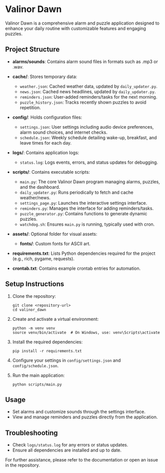 # Valinor Dawn

Valinor Dawn is a comprehensive alarm and puzzle application designed to enhance your daily routine with customizable features and engaging puzzles.

## Project Structure

- **alarms/sounds**: Contains alarm sound files in formats such as .mp3 or .wav.
- **cache/**: Stores temporary data:
  - `weather.json`: Cached weather data, updated by `daily_updater.py`.
  - `news.json`: Cached news headlines, updated by `daily_updater.py`.
  - `reminders.json`: User-added reminders/tasks for the next morning.
  - `puzzle_history.json`: Tracks recently shown puzzles to avoid repetition.
  
- **config/**: Holds configuration files:
  - `settings.json`: User settings including audio device preferences, alarm sound choices, and internet checks.
  - `schedule.json`: Weekly schedule detailing wake-up, breakfast, and leave times for each day.

- **logs/**: Contains application logs:
  - `status.log`: Logs events, errors, and status updates for debugging.

- **scripts/**: Contains executable scripts:
  - `main.py`: The core Valinor Dawn program managing alarms, puzzles, and the dashboard.
  - `daily_updater.py`: Runs periodically to fetch and cache weather/news.
  - `settings_page.py`: Launches the interactive settings interface.
  - `reminders.py`: Manages the interface for adding reminders/tasks.
  - `puzzle_generator.py`: Contains functions to generate dynamic puzzles.
  - `watchdog.sh`: Ensures `main.py` is running, typically used with cron.

- **assets/**: Optional folder for visual assets:
  - **fonts/**: Custom fonts for ASCII art.

- **requirements.txt**: Lists Python dependencies required for the project (e.g., rich, pygame, requests).

- **crontab.txt**: Contains example crontab entries for automation.

## Setup Instructions

1. Clone the repository:
   ```
   git clone <repository-url>
   cd valinor_dawn
   ```

2. Create and activate a virtual environment:
   ```
   python -m venv venv
   source venv/bin/activate  # On Windows, use: venv\Scripts\activate
   ```

3. Install the required dependencies:
   ```
   pip install -r requirements.txt
   ```

4. Configure your settings in `config/settings.json` and `config/schedule.json`.

5. Run the main application:
   ```
   python scripts/main.py
   ```

## Usage

- Set alarms and customize sounds through the settings interface.
- View and manage reminders and puzzles directly from the application.

## Troubleshooting

- Check `logs/status.log` for any errors or status updates.
- Ensure all dependencies are installed and up to date.

For further assistance, please refer to the documentation or open an issue in the repository.